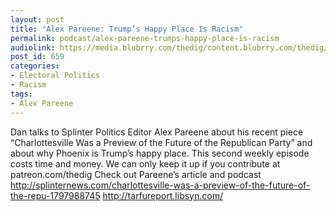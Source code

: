 ```yaml
---
layout: post
title: "Alex Pareene: Trump’s Happy Place Is Racism"
permalink: podcast/alex-pareene-trumps-happy-place-is-racism
audiolink: https://media.blubrry.com/thedig/content.blubrry.com/thedig/The_Dig_-_EP_42_-_Pareene.mp3
post_id: 659
categories: 
- Electoral Politics
- Racism
tags: 
- Alex Pareene
---
```


Dan talks to Splinter Politics Editor Alex Pareene about his recent piece “Charlottesville Was a Preview of the Future of the Republican Party” and about why Phoenix is Trump’s happy place. This second weekly episode costs time and money. We can only keep it up if you contribute at patreon.com/thedig Check out Pareene’s article and podcast http://splinternews.com/charlottesville-was-a-preview-of-the-future-of-the-repu-1797988745 http://tarfureport.libsyn.com/